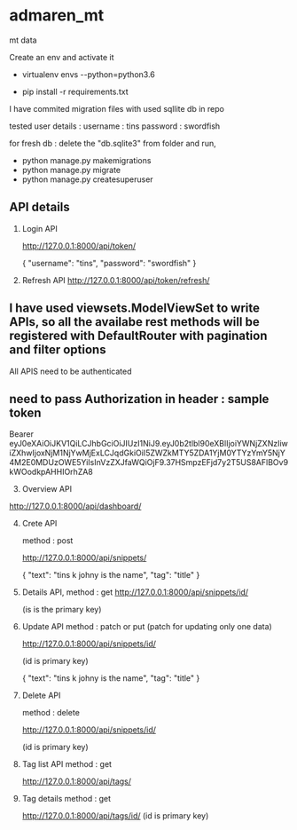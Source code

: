 # admaren_mt
mt data


Create an env and activate it

* virtualenv envs --python=python3.6

* pip install -r requirements.txt


I have commited migration files with used sqllite db in repo

tested user details : 
   username : tins
   password : swordfish

for fresh db : delete the "db.sqlite3" from folder and run,
 * python manage.py makemigrations
 * python manage.py migrate
 * python manage.py createsuperuser

## API details

1. Login API

    http://127.0.0.1:8000/api/token/
    
    {
    "username": "tins",
    "password": "swordfish"
    }

2. Refresh API
   http://127.0.0.1:8000/api/token/refresh/
   
## I have used **viewsets.ModelViewSet** to write APIs, so all the availabe rest methods will be registered with DefaultRouter with pagination and filter options

All APIS need to be authenticated 

## need to pass Authorization in header : sample token  
Bearer eyJ0eXAiOiJKV1QiLCJhbGciOiJIUzI1NiJ9.eyJ0b2tlbl90eXBlIjoiYWNjZXNzIiwiZXhwIjoxNjM1NjYwMjExLCJqdGkiOiI5ZWZkMTY5ZDA1YjM0YTYzYmY5NjY4M2E0MDUzOWE5YiIsInVzZXJfaWQiOjF9.37HSmpzEFjd7y2T5US8AFlBOv9kWOodkpAHHIOrhZA8


3. Overview API

  http://127.0.0.1:8000/api/dashboard/
  
4. Crete API

   method : post
   
   http://127.0.0.1:8000/api/snippets/
   
   {
    "text": "tins k johny is the name",
    "tag": "title"
    }

5. Details API,
   method : get
   http://127.0.0.1:8000/api/snippets/id/ 
   
   (is is the primary key) 
   
6. Update API 
   method : patch or put (patch for updating only one data)
   
   http://127.0.0.1:8000/api/snippets/id/    
   
   (id is primary key)
   
   {
    "text": "tins k johny is the name",
    "tag": "title"
    }
    
7. Delete API

   method : delete
   
   http://127.0.0.1:8000/api/snippets/id/ 
   
   (id is primary key)
   
8. Tag list API
   method : get

   http://127.0.0.1:8000/api/tags/
   
   
9. Tag details
   method : get
   
   http://127.0.0.1:8000/api/tags/id/      (id is primary key)

